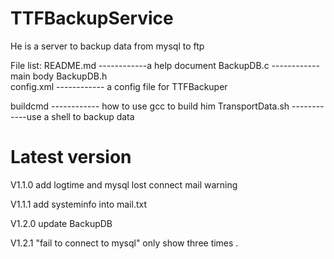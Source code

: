# TTFBackupService
He is a server to backup data from mysql to ftp

File list:
README.md    ------------a help document
BackupDB.c   ------------main body
BackupDB.h   
config.xml   ------------  a config file for TTFBackuper

buildcmd      ------------   how to use gcc to build him
TransportData.sh  ------------use a shell to backup data



# Latest version
V1.1.0  add logtime and  mysql lost connect mail warning

V1.1.1  add systeminfo into mail.txt

V1.2.0 update BackupDB

V1.2.1 "fail to connect to mysql" only show three times .

